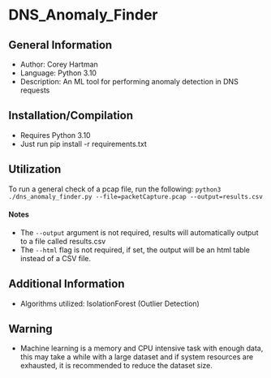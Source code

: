 # DNS_Anomaly_Finder

## General Information
- Author: Corey Hartman
- Language: Python 3.10
- Description: An ML tool for performing anomaly detection in DNS requests

## Installation/Compilation
- Requires Python 3.10
- Just run pip install -r requirements.txt

## Utilization
To run a general check of a pcap file, run the following: 
```python3 ./dns_anomaly_finder.py --file=packetCapture.pcap --output=results.csv```

#### Notes
- The ```--output``` argument is not required, results will automatically output to a file called results.csv
- The ```--html``` flag is not required, if set, the output will be an html table instead of a CSV file.

## Additional Information

- Algorithms utilized: IsolationForest (Outlier Detection)

## Warning

- Machine learning is a memory and CPU intensive task with enough data, this may take a while with a large dataset and if system resources are exhausted, it is recommended to reduce the dataset size.
